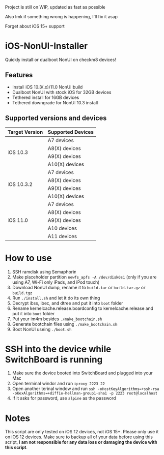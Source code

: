 Project is still on WIP, updated as fast as possible

Also lmk if something wrong is happening, I'll fix it asap

Forget about iOS 15+ support
# iOS-NonUI-Installer
Quickly install or dualboot NonUI on checkm8 devices!

## Features

- Install iOS 10.3(.x)/11.0 NonUI build
- Dualboot NonUI with stock iOS for 32GB devices
- Tethered install for 16GB devices
- Tethered downgrade for NonUI 10.3 install

## Supported versions and devices

<table>
    <thead>
        <tr>
            <th>Target Version</th>
            <th>Supported Devices</th>
        </tr>
    </thead>
    <tbody>
        <tr>
            <td rowspan=4>iOS 10.3</td>
            <td>A7 devices</td>
        </tr>
        <tr><td>A8(X) devices</td></tr>
        <tr><td>A9(X) devices</td></tr>
        <tr><td>A10(X) devices</td></tr>
        <tr>
            <td rowspan=4>iOS 10.3.2</td>
            <td>A7 devices</td>
        </tr>
        <tr><td>A8(X) devices</td></tr>
        <tr><td>A9(X) devices</td></tr>
        <tr><td>A10(X) devices</td></tr>
        <tr>
            <td rowspan=6>iOS 11.0</td>
            <td>A7 devices</td>
        </tr>
        <tr><td>A8(X) devices</td></tr>
        <tr><td>A9(X) devices</td></tr>
        <tr><td>A10 devices</td></tr>
        <tr><td>A11 devices</td></tr>
    </tbody>
</table>

# How to use

1. SSH ramdisk using Semaphorin
2. Make placeholder partition `newfs_apfs -A /dev/disk0s1` (only if you are using A7, Wi-Fi only iPads, and iPod touch)
3. Download NonUI dump, rename it to `build.tar` or `build.tar.gz` or `build.tgz`
4. Run `./install.sh` and let it do its own thing
5. Decrypt ibss, ibec, and dtree and put it into `boot` folder
6. Rename kernelcache.release.boardconfig to kernelcache.release and put it into `boot` folder
7. Put your im4m besides `./make_bootchain.sh`
8. Generate bootchain files using `./make_bootchain.sh`
9. Boot NonUI useing `./boot.sh`

# SSH into the device while SwitchBoard is running

1. Make sure the device booted into SwitchBoard and plugged into your Mac
2. Open terminal windor and run `iproxy 2223 22`
3. Open another terinal window and run `ssh -oHostKeyAlgorithms=+ssh-rsa -oKexAlgorithms=+diffie-hellman-group1-sha1 -p 2223 root@localhost`
4. If it asks for password, use `alpine` as the password

# Notes

This script are only tested on iOS 12 devices, not iOS 15+. Please only use it on iOS 12 devices. Make sure to backup all of your data before using this script, **I am not responsible for any data loss or damaging the device with this script**.